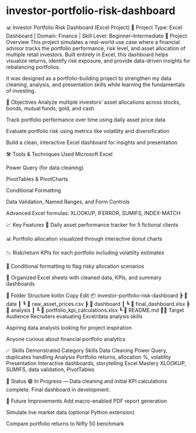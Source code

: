 # investor-portfolio-risk-dashboard
📊 Investor Portfolio Risk Dashboard (Excel Project)
📁 Project Type: Excel Dashboard | Domain: Finance | Skill Level: Beginner–Intermediate
🧠 Project Overview
This project simulates a real-world use case where a financial advisor tracks the portfolio performance, risk level, and asset allocation of multiple retail investors. Built entirely in Excel, this dashboard helps visualize returns, identify risk exposure, and provide data-driven insights for rebalancing portfolios.

It was designed as a portfolio-building project to strengthen my data cleaning, analysis, and presentation skills while learning the fundamentals of investing.

🎯 Objectives
Analyze multiple investors’ asset allocations across stocks, bonds, mutual funds, gold, and cash

Track portfolio performance over time using daily asset price data

Evaluate portfolio risk using metrics like volatility and diversification

Build a clean, interactive Excel dashboard for insights and presentation

🛠️ Tools & Techniques Used
Microsoft Excel

Power Query (for data cleaning)

PivotTables & PivotCharts

Conditional Formatting

Data Validation, Named Ranges, and Form Controls

Advanced Excel formulas: XLOOKUP, IFERROR, SUMIFS, INDEX-MATCH

📈 Key Features
📌 Daily asset performance tracker for 5 fictional clients

📊 Portfolio allocation visualized through interactive donut charts

📉 Risk/return KPIs for each portfolio including volatility estimates

🚦 Conditional formatting to flag risky allocation scenarios

📂 Organized Excel sheets with cleaned data, KPIs, and summary dashboards

📁 Folder Structure
kotlin
Copy
Edit
📦 investor-portfolio-risk-dashboard
 ┣ 📂 data
 ┃ ┗ 📄 raw_asset_prices.csv
 ┣ 📂 dashboard
 ┃ ┗ 📄 final_dashboard.xlsx
 ┣ 📂 analysis
 ┃ ┗ 📄 portfolio_kpi_calculations.xlsx
 ┗ 📄 README.md
🧑‍💼 Target Audience
Recruiters evaluating Excel/data analysis skills

Aspiring data analysts looking for project inspiration

Anyone curious about financial portfolio analytics

✅ Skills Demonstrated
Category	Skills
Data Cleaning	Power Query, duplicates handling
Analysis	Portfolio returns, allocation %, volatility
Presentation	Interactive dashboards, storytelling
Excel Mastery	XLOOKUP, SUMIFS, data validation, PivotTables

📌 Status
🟢 In Progress — Data cleaning and initial KPI calculations complete. Final dashboard in development.

💬 Future Improvements
Add macro-enabled PDF report generation

Simulate live market data (optional Python extension)

Compare portfolio returns to Nifty 50 benchmark
